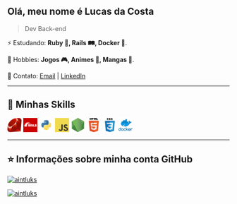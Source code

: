 ## Olá, meu nome é <strong>Lucas da Costa</strong>

> Dev Back-end

⚡ Estudando: <strong>Ruby 💎, Rails 🛤️, Docker 🐋</strong>.

🦄 Hobbies: <strong>Jogos 🎮, Animes 🍿, Mangas 📖</strong>.

💬 Contato: <a href="mailto:aintluks@gmail.com">Email</a> | <a href="https://www.linkedin.com/in/aintluks" target="_blank">LinkedIn</a>

---

## 🚀 Minhas Skills

<code><img height="32" src="https://raw.githubusercontent.com/github/explore/80688e429a7d4ef2fca1e82350fe8e3517d3494d/topics/ruby/ruby.png" alt="Ruby"/></code>
<code><img height="32" src="https://raw.githubusercontent.com/github/explore/80688e429a7d4ef2fca1e82350fe8e3517d3494d/topics/rails/rails.png" alt="Ruby on Rails"/></code>
<code><img height="32" src="https://raw.githubusercontent.com/github/explore/80688e429a7d4ef2fca1e82350fe8e3517d3494d/topics/python/python.png" alt="Python"/></code>
<code><img height="32" src="https://raw.githubusercontent.com/github/explore/80688e429a7d4ef2fca1e82350fe8e3517d3494d/topics/javascript/javascript.png" alt="Javascript"/></code>
<code><img height="32" src="https://raw.githubusercontent.com/github/explore/80688e429a7d4ef2fca1e82350fe8e3517d3494d/topics/nodejs/nodejs.png" alt="Nodejs"/></code>
<code><img height="32" src="https://raw.githubusercontent.com/github/explore/80688e429a7d4ef2fca1e82350fe8e3517d3494d/topics/html/html.png" alt="HTML5"/></code>
<code><img height="32" src="https://raw.githubusercontent.com/github/explore/80688e429a7d4ef2fca1e82350fe8e3517d3494d/topics/css/css.png" alt="CSS"/></code>
<code><img height="32" src="https://raw.githubusercontent.com/github/explore/80688e429a7d4ef2fca1e82350fe8e3517d3494d/topics/docker/docker.png" alt="Docker"/></code>

---

## ⭐ Informações sobre minha conta GitHub

[![aintluks](https://github-readme-stats.vercel.app/api?username=aintluks&show_icons=true&theme=dark)](https://github.com/aintluks/)

[![aintluks](https://github-readme-stats.vercel.app/api/top-langs/?username=aintluks&hide=html&layout=compact&theme=dark)](https://github.com/aintluks/)
